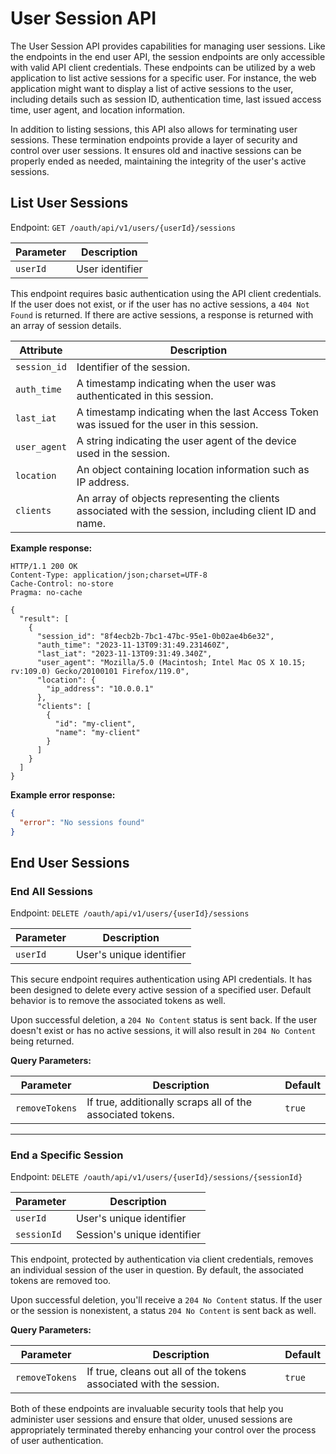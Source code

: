 # User Session API

The User Session API provides capabilities for managing user sessions. Like the endpoints in the end user API, the session endpoints are
only accessible with valid API client credentials. These endpoints can be utilized by a web application to list active sessions for a
specific user. For instance, the web application might want to display a list of active sessions to the user, including details such
as session ID, authentication time, last issued access time, user agent, and location information.

In addition to listing sessions, this API also allows for terminating user sessions. 
These termination endpoints provide a layer of security and control over user sessions. It ensures old and inactive sessions can be properly ended as needed, maintaining the integrity of the user's active sessions.

## List User Sessions

Endpoint: `GET /oauth/api/v1/users/{userId}/sessions`

| Parameter | Description     |
|-----------|-----------------|
| `userId`  | User identifier |

This endpoint requires basic authentication using the API client credentials.
If the user does not exist, or if the user has no active sessions, a `404 Not Found` is returned.
If there are active sessions, a response is returned with an array of session details.

| Attribute    | Description                                                                                             |
|--------------|---------------------------------------------------------------------------------------------------------|
| `session_id` | Identifier of the session.                                                                              |
| `auth_time`  | A timestamp indicating when the user was authenticated in this session.                                 |
| `last_iat`   | A timestamp indicating when the last Access Token was issued for the user in this session.              |
| `user_agent` | A string indicating the user agent of the device used in the session.                                   |
| `location`   | An object containing location information such as IP address.                                           |
| `clients`    | An array of objects representing the clients associated with the session, including client ID and name. |

**Example response:**

```http
HTTP/1.1 200 OK
Content-Type: application/json;charset=UTF-8
Cache-Control: no-store
Pragma: no-cache
 
{
  "result": [
    {
      "session_id": "8f4ecb2b-7bc1-47bc-95e1-0b02ae4b6e32",
      "auth_time": "2023-11-13T09:31:49.231460Z",
      "last_iat": "2023-11-13T09:31:49.340Z",
      "user_agent": "Mozilla/5.0 (Macintosh; Intel Mac OS X 10.15; rv:109.0) Gecko/20100101 Firefox/119.0",
      "location": {
        "ip_address": "10.0.0.1"
      },
      "clients": [
        {
          "id": "my-client",
          "name": "my-client"
        }
      ]
    }
  ]
}
```

**Example error response:**

```json
{
  "error": "No sessions found"
}
```

## End User Sessions

### End All Sessions

Endpoint: `DELETE /oauth/api/v1/users/{userId}/sessions`

| Parameter | Description |
| --- | --- |
| `userId` | User's unique identifier |

This secure endpoint requires authentication using API credentials. It has been designed to delete every active session of a specified user. Default behavior is to remove the associated tokens as well.

Upon successful deletion, a `204 No Content` status is sent back. If the user doesn't exist or has no active sessions, it will also result in `204 No Content` being returned. 

**Query Parameters:**

| Parameter | Description | Default |
| --- | --- | --- |
| `removeTokens` | If true, additionally scraps all of the associated tokens. | `true` |

---

### End a Specific Session

Endpoint: `DELETE /oauth/api/v1/users/{userId}/sessions/{sessionId}`

| Parameter | Description |
| --- | --- |
| `userId` | User's unique identifier |
| `sessionId` | Session's unique identifier |

This endpoint, protected by authentication via client credentials, removes an individual session of the user in question. By default, the associated tokens are removed too.

Upon successful deletion, you'll receive a `204 No Content` status. If the user or the session is nonexistent, a status `204 No Content` is sent back as well.

**Query Parameters:**

| Parameter | Description | Default |
| --- | --- | --- |
| `removeTokens` | If true, cleans out all of the tokens associated with the session. | `true` |

Both of these endpoints are invaluable security tools that help you administer user sessions and ensure that older, unused sessions are appropriately terminated thereby enhancing your control over the process of user authentication.

